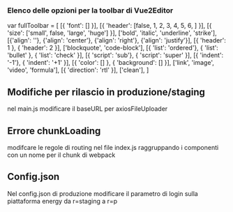 ### Elenco delle opzioni per la toolbar di Vue2Editor
var fullToolbar = [
[{ 'font': [] }],
[{ 'header': [false, 1, 2, 3, 4, 5, 6, ] }],
[{ 'size': ['small', false, 'large', 'huge'] }],
['bold', 'italic', 'underline', 'strike'],
[{'align': ''}, {'align': 'center'}, {'align': 'right'}, {'align': 'justify'}],
[{ 'header': 1 }, { 'header': 2 }],
['blockquote', 'code-block'],
[{ 'list': 'ordered'}, { 'list': 'bullet' }, { 'list': 'check' }],
[{ 'script': 'sub'}, { 'script': 'super' }],
[{ 'indent': '-1'}, { 'indent': '+1' }],
[{ 'color': [] }, { 'background': [] }],
['link', 'image', 'video', 'formula'],
[{ 'direction': 'rtl' }],
['clean'],
]

## Modifiche per rilascio in produzione/staging
nel main.js modificare il baseURL per axiosFileUploader

## Errore chunkLoading
modifcare le regole di routing nel file index.js raggruppando i componenti con un nome per il chunk di webpack

## Config.json
Nel config.json di produzione modificare il parametro di login sulla piattaforma energy da r=staging a r=p